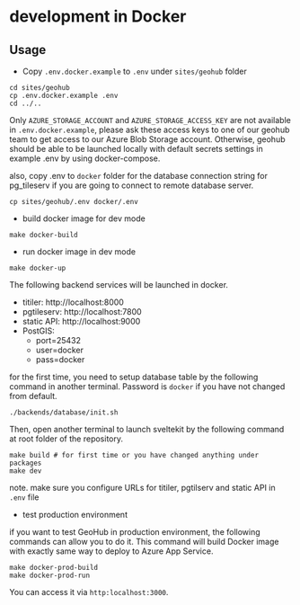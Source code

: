 # development in Docker

## Usage

- Copy `.env.docker.example` to `.env` under `sites/geohub` folder

```shell
cd sites/geohub
cp .env.docker.example .env
cd ../..
```

Only `AZURE_STORAGE_ACCOUNT` and `AZURE_STORAGE_ACCESS_KEY` are not available in `.env.docker.example`, please ask these access keys to one of our geohub team to get access to our Azure Blob Storage account. Otherwise, geohub should be able to be launched locally with default secrets settings in example .env by using docker-compose.

also, copy .env to `docker` folder for the database connection string for pg_tileserv if you are going to connect to remote database server.

```shell
cp sites/geohub/.env docker/.env
```

- build docker image for dev mode

```shell
make docker-build
```

- run docker image in dev mode

```shell
make docker-up
```

The following backend services will be launched in docker.

- titiler: http://localhost:8000
- pgtileserv: http://localhost:7800
- static API: http://localhost:9000
- PostGIS:
  - port=25432
  - user=docker
  - pass=docker

for the first time, you need to setup database table by the following command in another terminal. Password is `docker` if you have not changed from default.

```shell
./backends/database/init.sh
```

Then, open another terminal to launch sveltekit by the following command at root folder of the repository.

```shell
make build # for first time or you have changed anything under packages
make dev
```

note. make sure you configure URLs for titiler, pgtilserv and static API in `.env` file

- test production environment

if you want to test GeoHub in production environment, the following commands can allow you to do it. This command will build Docker image with exactly same way to deploy to Azure App Service.

```shell
make docker-prod-build
make docker-prod-run
```

You can access it via `http:localhost:3000`.
